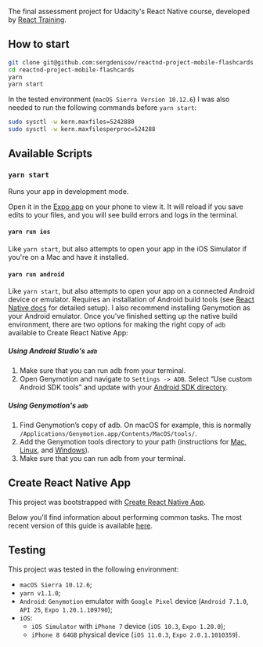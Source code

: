 The final assessment project for Udacity's React Native course, developed by [React Training](https://reacttraining.com).

## How to start

```bash
git clone git@github.com:sergdenisov/reactnd-project-mobile-flashcards.git
cd reactnd-project-mobile-flashcards
yarn
yarn start
```

In the tested environment (`macOS Sierra Version 10.12.6`) I was also needed to run the following commands before `yarn start`:
```bash
sudo sysctl -w kern.maxfiles=5242880
sudo sysctl -w kern.maxfilesperproc=524288
```

## Available Scripts

### `yarn start`

Runs your app in development mode.

Open it in the [Expo app](https://expo.io) on your phone to view it. It will reload if you save edits to your files, and you will see build errors and logs in the terminal.

#### `yarn run ios`

Like `yarn start`, but also attempts to open your app in the iOS Simulator if you're on a Mac and have it installed.

#### `yarn run android`

Like `yarn start`, but also attempts to open your app on a connected Android device or emulator. Requires an installation of Android build tools (see [React Native docs](https://facebook.github.io/react-native/docs/getting-started.html) for detailed setup). I also recommend installing Genymotion as your Android emulator. Once you've finished setting up the native build environment, there are two options for making the right copy of `adb` available to Create React Native App:

##### Using Android Studio's `adb`

1. Make sure that you can run adb from your terminal.
2. Open Genymotion and navigate to `Settings -> ADB`. Select “Use custom Android SDK tools” and update with your [Android SDK directory](https://stackoverflow.com/questions/25176594/android-sdk-location).

##### Using Genymotion's `adb`

1. Find Genymotion’s copy of adb. On macOS for example, this is normally `/Applications/Genymotion.app/Contents/MacOS/tools/`.
2. Add the Genymotion tools directory to your path (instructions for [Mac](http://osxdaily.com/2014/08/14/add-new-path-to-path-command-line/), [Linux](http://www.computerhope.com/issues/ch001647.htm), and [Windows](https://www.howtogeek.com/118594/how-to-edit-your-system-path-for-easy-command-line-access/)).
3. Make sure that you can run adb from your terminal.

## Create React Native App

This project was bootstrapped with [Create React Native App](https://github.com/react-community/create-react-native-app).

Below you'll find information about performing common tasks. The most recent version of this guide is available [here](https://github.com/react-community/create-react-native-app/blob/master/react-native-scripts/template/README.md).

## Testing

This project was tested in the following environment:

* `macOS Sierra 10.12.6`;
* `yarn v1.1.0`;
* `Android`: `Genymotion` emulator with `Google Pixel` device (`Android 7.1.0`, `API 25`, `Expo 1.20.1.109790`);
* `iOS`:
  * `iOS Simulator` with `iPhone 7` device (`iOS 10.3`, `Expo 1.20.0`);
  * `iPhone 8 64GB` physical device (`iOS 11.0.3`, `Expo 2.0.1.1010359`).
